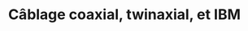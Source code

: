 ---
title: Câblage coaxial, twinaxial, et IBM
titre: Câblage coaxial, twinaxial, et IBM
identifiant: coaxial
image: /img/misc/drop2.jpg
icon: /img/ico/service4.svg
---